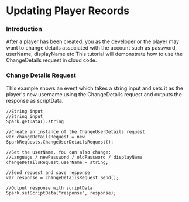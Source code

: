 # Updating Player Records

### Introduction

After a player has been created, you as the developer or the player may want to change details associated with the account such as password, userName, displayName etc This tutorial will demonstrate how to use the ChangeDetails request in cloud code.  

### Change Details Request

This example shows an event which takes a string input and sets it as the player's new username using the ChangeDetails request and outputs the response as scriptData.


    //String input
    //String input
    Spark.getData().string

    //Create an instance of the ChangeUserDetails request
    var changeDetailsRequest = new SparkRequests.ChangeUserDetailsRequest();

    //Set the userName. You can also change:
    //Language / newPassword / oldPassword / displayName
    changeDetailsRequest.userName = string;

    //Send request and save response
    var response = changeDetailsRequest.Send();

    //Output response with scriptData
    Spark.setScriptData("response", response);
